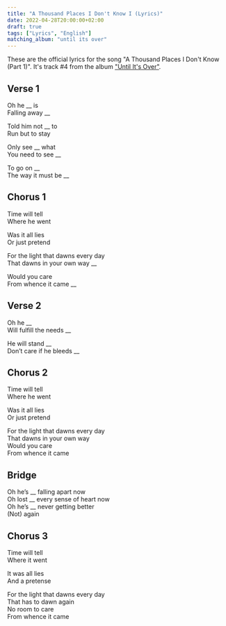 ```yaml
---
title: "A Thousand Places I Don't Know I (Lyrics)"
date: 2022-04-28T20:00:00+02:00
draft: true
tags: ["Lyrics", "English"]
matching_album: "until its over"
---
```


These are the official lyrics for the song "A Thousand Places I Don't Know (Part 1)". It's track #4 from the album ["Until It's Over"](/albums/until-its-over).

## Verse 1 
Oh he __ is  
Falling away __

Told him not __ to  
Run but to stay

Only see __ what  
You need to see __

To go on __  
The way it must be __

## Chorus 1
Time will tell  
Where he went
 
Was it all lies  
Or just pretend

For the light that dawns every day  
That dawns in your own way __

Would you care  
From whence it came __

## Verse 2
Oh he __  
Will fulfill the needs __

He will stand __  
Don’t care if he bleeds __

## Chorus 2
Time will tell  
Where he went

Was it all lies  
Or just pretend

For the light that dawns every day  
That dawns in your own way  
Would you care  
From whence it came

## Bridge
Oh he’s __ falling apart now  
Oh lost __ every sense of heart now  
Oh he’s __ never getting better  
(Not) again

## Chorus 3
Time will tell  
Where it went

It was all lies  
And a pretense

For the light that dawns every day  
That has to dawn again  
No room to care   
From whence it came